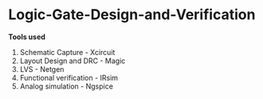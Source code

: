 # Logic-Gate-Design-and-Verification

**Tools used**
1. Schematic Capture - Xcircuit
2. Layout Design and DRC - Magic   
3. LVS - Netgen
4. Functional verification - IRsim
5. Analog simulation - Ngspice
